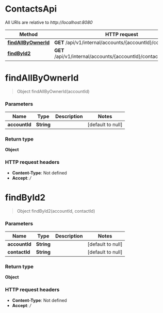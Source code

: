 # ContactsApi

All URIs are relative to *http://localhost:8080*

| Method                                                  | HTTP request                                                       | Description |
|---------------------------------------------------------|--------------------------------------------------------------------|-------------|
| [**findAllByOwnerId**](ContactsApi.md#findAllByOwnerId) | **GET** /api/v1/internal/accounts/{accountId}/contacts             |             |
| [**findById2**](ContactsApi.md#findById2)               | **GET** /api/v1/internal/accounts/{accountId}/contacts/{contactId} |             |

<a name="findAllByOwnerId"></a>

# **findAllByOwnerId**

> Object findAllByOwnerId(accountId)

### Parameters

| Name          | Type       | Description | Notes             |
|---------------|------------|-------------|-------------------|
| **accountId** | **String** |             | [default to null] |

### Return type

**Object**

### HTTP request headers

- **Content-Type**: Not defined
- **Accept**: */*

<a name="findById2"></a>

# **findById2**

> Object findById2(accountId, contactId)

### Parameters

| Name          | Type       | Description | Notes             |
|---------------|------------|-------------|-------------------|
| **accountId** | **String** |             | [default to null] |
| **contactId** | **String** |             | [default to null] |

### Return type

**Object**

### HTTP request headers

- **Content-Type**: Not defined
- **Accept**: */*


